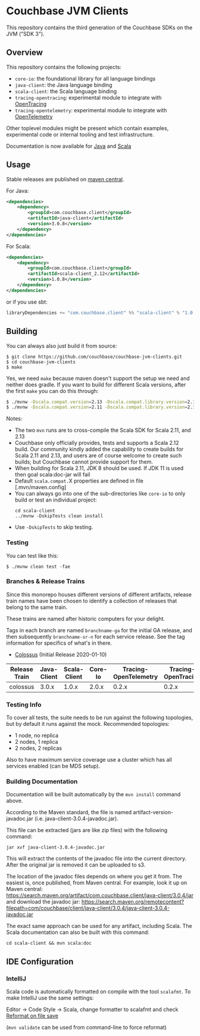 # Couchbase JVM Clients

This repository contains the third generation of the Couchbase SDKs on the JVM ("SDK 3").

## Overview

This repository contains the following projects:

 - `core-io`: the foundational library for all language bindings
 - `java-client`: the Java language binding
 - `scala-client`: the Scala language binding
 - `tracing-opentracing`: experimental module to integrate with [OpenTracing](https://opentracing.io/)
 - `tracing-opentelemetry`: experimental module to integrate with [OpenTelemetry](https://opentelemetry.io/)
 
Other toplevel modules might be present which contain examples, experimental code or internal tooling and test infrastructure.

Documentation is now available for [Java](https://docs.couchbase.com/java-sdk/3.0/hello-world/start-using-sdk.html)
and [Scala](https://docs.couchbase.com/scala-sdk/1.0/start-using-sdk.html)

## Usage

Stable releases are published on [maven central](https://search.maven.org/search?q=com.couchbase.client).

For Java:

```xml
<dependencies>
    <dependency>
        <groupId>com.couchbase.client</groupId>
        <artifactId>java-client</artifactId>
        <version>3.0.8</version>
    </dependency>
</dependencies>
```

For Scala:

```xml
<dependencies>
    <dependency>
        <groupId>com.couchbase.client</groupId>
        <artifactId>scala-client_2.12</artifactId>
        <version>1.0.8</version>
    </dependency>
</dependencies>
```
or if you use sbt:
```sbt
libraryDependencies += "com.couchbase.client" %% "scala-client" % "1.0.8"
```

## Building
You can always also just build it from source:

```
$ git clone https://github.com/couchbase/couchbase-jvm-clients.git
$ cd couchbase-jvm-clients
$ make
```

Yes, we need `make` because maven doesn't support the setup we need and neither does gradle. If you
want to build for different Scala versions, after the first `make` you can do this through:

```sh
$ ./mvnw -Dscala.compat.version=2.13 -Dscala.compat.library.version=2.13.1 clean install
$ ./mvnw -Dscala.compat.version=2.11 -Dscala.compat.library.version=2.11.12 clean install
```

Notes:
+ The two `mvn` runs are to cross-compile the Scala SDK for Scala 2.11, and 2.13
+ Couchbase only officially provides, tests and supports a Scala 2.12 build.
Our community kindly added the capability to create builds for Scala 2.11 and 2.13, and users are of course welcome to create such builds; but Couchbase cannot provide support for them.
+ When building for Scala 2.11, JDK 8 should be used. If JDK 11 is used then goal scala:doc-jar will fail
+ Default `scala.compat.`X properties are defined in file [.mvn/maven.config]
+ You can always go into one of the sub-directories like `core-io` to only build or test an
individual project:
    ```shell script
    cd scala-client
    ../mvnw -DskipTests clean install
    ```
+ Use `-DskipTests` to skip testing.

### Testing

You can test like this:

```shell script
$ ./mvnw clean test -fae
```

### Branches & Release Trains

Since this monorepo houses different versions of different artifacts, release train names have been chosen
to identify a collection of releases that belong to the same train.

These trains are named after historic computers for your delight.

Tags in each branch are named `branchname-ga` for the initial GA release, and then subsequently `branchname-sr-n` for
each service release. See the tag information for specifics of what's in there.

 - [Colossus](https://en.wikipedia.org/wiki/Colossus_computer) (Initial Release 2020-01-10)

| Release Train | Java-Client | Scala-Client | Core-Io | Tracing-OpenTelemetry | Tracing-OpenTracing |
| ------------- | ----------- | ------------ | ------- | --------------------- | ------------------- |
| colossus      | 3.0.x       | 1.0.x        | 2.0.x   | 0.2.x                 | 0.2.x               |

### Testing Info

To cover all tests, the suite needs to be run against the following topologies, but by default it
runs against the mock. Recommended topologies:

 - 1 node, no replica
 - 2 nodes, 1 replica
 - 2 nodes, 2 replicas
 
Also to have maximum service coverage use a cluster which has all services enabled (can be MDS setup).

### Building Documentation
Documentation will be built automatically by the `mvn install` command above.

According to the Maven standard, the file is named artifact-version-javadoc.jar (i.e. java-client-3.0.4-javadoc.jar).

This file can be extracted (jars are like zip files) with the following command:

```
jar xvf java-client-3.0.4-javadoc.jar
```

This will extract the contents of the javadoc file into the current directory. After the original jar is removed it can be uploaded to s3.

The location of the javadoc files depends on where you get it from. The easiest is, once published, from Maven central.
For example, look it up on Maven central: https://search.maven.org/artifact/com.couchbase.client/java-client/3.0.4/jar and download the javadoc jar: https://search.maven.org/remotecontent?filepath=com/couchbase/client/java-client/3.0.4/java-client-3.0.4-javadoc.jar

The exact same approach can be used for any artifact, including Scala.
The Scala documentation can also be built with this command:
```
cd scala-client && mvn scala:doc
```

## IDE Configuration

### IntelliJ
Scala code is automatically formatted on compile with the tool `scalafmt`.  To make IntelliJ use the same settings:

Editor -> Code Style -> Scala, change formatter to scalafmt
and check [Reformat on file save](https://scalameta.org/scalafmt/docs/installation.html#format-on-save)

(`mvn validate` can be used from command-line to force reformat)

